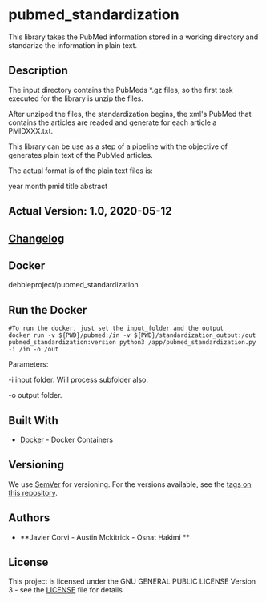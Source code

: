 # pubmed_standardization

This library takes the PubMed information stored in a working directory and standarize the information in plain text.

## Description 

The input directory contains the PubMeds *.gz files, so the first task executed for the library is unzip the files.  

After unziped the files, the standardization begins,  the xml's PubMed that contains the articles are readed and generate for each article a PMIDXXX.txt.

This library can be use as a step of a pipeline with the objective of generates plain text of the PubMed articles.
 

The actual format is of the plain text files is:

year month
pmid
title
abstract

## Actual Version: 1.0, 2020-05-12
## [Changelog](https://gitlab.bsc.es/inb/text-mining/generic-tools/nlp-standard-preprocessing/blob/master/CHANGELOG) 
## Docker
debbieproject/pubmed_standardization

## Run the Docker 
	
	#To run the docker, just set the input_folder and the output
	docker run -v ${PWD}/pubmed:/in -v ${PWD}/standardization_output:/out pubmed_standardization:version python3 /app/pubmed_standardization.py -i /in -o /out

Parameters:
<p>
-i input folder. Will process subfolder also.
</p>
<p>
-o output folder.
</p>

## Built With

* [Docker](https://www.docker.com/) - Docker Containers

## Versioning

We use [SemVer](http://semver.org/) for versioning. For the versions available, see the [tags on this repository](https://gitlab.bsc.es/inb/text-mining/generic-tools/nlp-standard-preprocessing/-/tags). 

## Authors

* **Javier Corvi - Austin Mckitrick - Osnat Hakimi ** 


## License

This project is licensed under the GNU GENERAL PUBLIC LICENSE Version 3 - see the [LICENSE](LICENSE.txt) file for details
		
